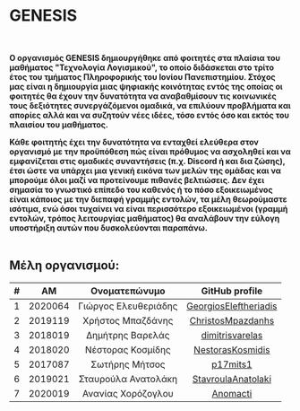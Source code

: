 # GENESIS
<br />

**Ο οργανισμός GENESIS δημιουργήθηκε από φοιτητές στα πλαίσια του μαθήματος "Τεχνολογία Λογισμικού", το οποίο διδάσκεται στο τρίτο έτος του τμήματος Πληροφορικής του Ιονίου Πανεπιστημίου. Στόχος μας είναι η δημιουργία μιας ψηφιακής κοινότητας εντός της οποίας οι φοιτητές θα έχουν την δυνατότητα να αναβαθμίσουν τις κοινωνικές τους δεξιότητες συνεργάζόμενοι ομαδικά, να επιλύουν προβλήματα και απορίες αλλά και να συζητούν νέες ιδέες, τόσο εντός όσο και εκτός του πλαισίου του μαθήματος.**

**Κάθε φοιτητής έχει την δυνατότητα να ενταχθεί ελεύθερα στον οργανισμό με την προϋπόθεση πώς είναι πρόθυμος να ασχοληθεί και να εμφανίζεται στις ομαδικές συναντήσεις (π.χ. Discord ή και δια ζώσης), έτσι ώστε να υπάρχει μια γενική εικόνα των μελών της ομάδας και να μπορούμε όλοι μαζί να προτείνουμε πιθανές βελτιώσεις. Δεν έχει σημασία το γνωστικό επίπεδο του καθενός ή το πόσο εξοικειωμένος είναι κάποιος με την διεπαφή γραμμής εντολών, τα μέλη θεωρούμαστε ισότιμα, ενώ όσοι τυχαίνει να είναι περισσότερο εξοικειωμένοι (γραμμή εντολών, τρόπος λειτουργίας μαθήματος) θα αναλάβουν την εύλογη υποστήριξη αυτών που δυσκολεύονται παραπάνω.**
<br />
<br />

## Μέλη οργανισμού:

| # | ΑΜ | Ονοματεπώνυμο | GitHub profile |
| :--: | :--: | :--: | :--: |
| 1 | 2020064 | Γιώργος Ελευθεριάδης | [GeorgiosEleftheriadis](https://github.com/GeorgiosEleftheriadis) |
| 2 | 2019119 | Χρήστος Μπαζδάνης | [ChristosMpazdanhs](https://github.com/ChristosMpazdanhs) |
| 3 | 2018019 | Δημήτρης Βαρελάς | [dimitrisvarelas](https://github.com/dimitrisvarelas) |
| 4 | 2018020 | Νέστορας Κοσμίδης| [NestorasKosmidis](https://github.com/NestorasKosmidis) |
| 5 | 2017087 | Σωτήρης Μήτσος | [p17mits1](https://github.com/P17mits1) |
| 6 | 2019021 | Σταυρούλα Ανατολάκη | [StavroulaAnatolaki](https://github.com/StavroulaAnatolaki) |
| 7 | 2020019 | Ανανίας Χορόζογλου | [Anomacti](https://github.com/Anomacti) |
